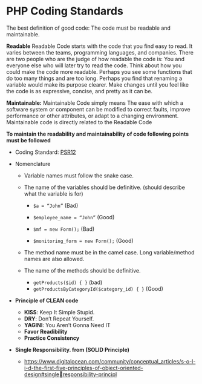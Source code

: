 # PHP Coding Standards

The best definition of good code: The code must be readable and maintainable.

**Readable** 
Readable Code starts with the code that you find easy to read. It varies between the teams, programming languages, and companies. There are two people who are the judge of how readable the code is: You and everyone else who will later try to read the code. Think about how you could make the code more readable. Perhaps you see some functions that do too many things and are too long. Perhaps you find that renaming a variable would make its purpose clearer. Make changes until you feel like the code is as expressive, concise, and pretty as it can be.

**Maintainable:** 
Maintainable Code simply means The ease with which a software system or component can be modified to correct faults, improve performance or other attributes, or adapt to a changing environment. Maintainable code is directly related to the Readable Code


**To maintain the readability and maintainability of code following points must be followed**

 - Coding Standard: [PSR12](https://www.php-fig.org/psr/psr-12/)
 - Nomenclature 
	 - Variable names must follow the snake case. 
	 - The name of the variables should be definitive. (should describe what the variable is for) 
		 - `$a = “John”` (Bad) 
		 - `$employee_name = “John”` (Good) 

		 - `$mf = new Form();` (Bad) 
		 - `$monitoring_form = new Form();` (Good)

	 - The method name must be in the camel case. Long variable/method names are also allowed.
	 - The name of the methods should be definitive.
		 - `getProducts($id) { }` (bad)
		 - `getProductsByCategoryId($category_id) { }` (Good)

 - **Principle of CLEAN code**
	 - **KISS**: Keep It Simple Stupid. 
	 - **DRY**: Don’t Repeat Yourself. 
	 - **YAGINI**: You Aren’t Gonna Need IT 
	 - **Favor Readibility** 
	 - **Practice Consistency**

 - **Single Responsibility. from (SOLID Principle)** 
	 - https://www.digitalocean.com/community/conceptual_articles/s-o-l-i-d-the-first-five-principles-of-object-oriented-design#singleresponsibility-principl
